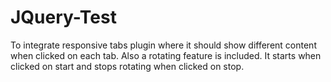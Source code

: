 # JQuery-Test
 To integrate responsive tabs plugin where it should show different content when clicked on each tab.
Also a rotating feature is included.
It starts when clicked on start and stops rotating when clicked on stop.
